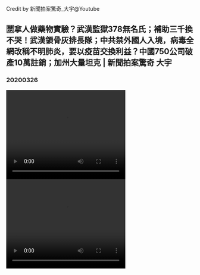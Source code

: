 Credit by 新聞拍案驚奇_大宇@Youtube
## 🈲️拿人做藥物實驗？武漢監獄378無名氏；補助三千換不哭！武漢領骨灰排長隊；中共禁外國人入境，病毒全網改稱不明肺炎，要以疫苗交換利益？中國750公司破產10萬註銷；加州大量坦克 | 新聞拍案驚奇 大宇
### 20200326
<video width="320" height="240" controls>
  <source src="/新聞拍案驚奇_大宇/videos/20200326_OH4FzvwETj8-split-001.mp4" type="video/mp4">
</video>
<video width="320" height="240" controls>
  <source src="/新聞拍案驚奇_大宇/videos/20200326_OH4FzvwETj8-split-002.mp4" type="video/mp4">
</video>
